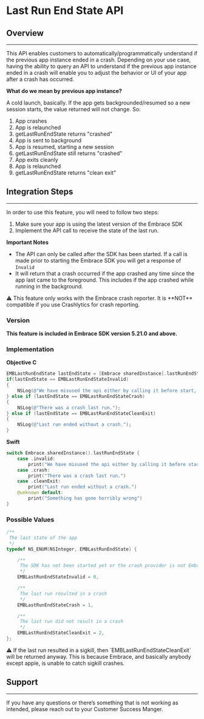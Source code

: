 # Last Run End State API

## Overview

---

This API enables customers to automatically/programmatically understand if the previous app instance ended in a crash. Depending on your use case, having the ability to query an API to understand if the previous app instance ended in a crash will enable you to adjust the behavior or UI of your app after a crash has occurred.

**What do we mean by previous app instance?** 

A cold launch, basically. If the app gets backgrounded/resumed so a new session starts, the value returned will not change. So:

1. App crashes
2. App is relaunched
3. getLastRunEndState returns "crashed"
4. App is sent to background
5. App is resumed, starting a new session
6. getLastRunEndState still returns "crashed"
7. App exits cleanly
8. App is relaunched
9. getLastRunEndState returns "clean exit"

## Integration Steps

---

In order to use this feature, you will need to follow two steps:

1. Make sure your app is using the latest version of the Embrace SDK
2. Implement the API call to receive the state of the last run.

**Important Notes**

- The API can only be called after the SDK has been started. If a call is made prior to starting the Embrace SDK you will get a response of `Invalid`
- It will return that a crash occurred if the app crashed any time since the app last came to the foreground. This includes if the app crashed while running in the background.

<aside>
⚠️ This feature only works with the Embrace crash reporter. It is **NOT** compatible if you use Crashlytics for crash reporting.

</aside>

### Version

**This feature is included in Embrace SDK version 5.21.0 and above.**

### Implementation

**Objective C**

```objectivec
EMBLastRunEndState lastEndState = [Embrace sharedInstance].lastRunEndState;
if(lastEndState == EMBLastRunEndStateInvalid)
{
    NSLog(@"We have misused the api either by calling it before start, or by trying to use it with crashlytics.");
} else if (lastEndState == EMBLastRunEndStateCrash)
{
    NSLog(@"There was a crash last run.");
} else if (lastEndState == EMBLastRunEndStateCleanExit)
{
    NSLog(@"Last run ended without a crash.");
}
```

**Swift**

```swift
switch Embrace.sharedInstance().lastRunEndState {
    case .invalid:
        print("We have misused the api either by calling it before start, or by trying to use it with crashlytics.")
    case .crash:
        print("There was a crash last run.")
    case .cleanExit:
        print("Last run ended without a crash.")
    @unknown default:
        print("Something has gone horribly wrong")
}
```

### Possible Values

```objectivec
/**
 The last state of the app
 */
typedef NS_ENUM(NSInteger, EMBLastRunEndState) {

    /**
     The SDK has not been started yet or the crash provider is not Embrace
     */
    EMBLastRunEndStateInvalid = 0,

    /**
     The last run resulted in a crash
     */
    EMBLastRunEndStateCrash = 1,

    /**
     The last run did not result in a crash
     */
    EMBLastRunEndStateCleanExit = 2,
};
```

<aside>
⚠️ If the last run resulted in a sigkill, then `EMBLastRunEndStateCleanExit` will be returned anyway. This is because Embrace, and basically anybody except apple, is unable to catch sigkill crashes.

</aside>

## Support

---

If you have any questions or there’s something that is not working as intended, please reach out to your Customer Success Manger.
